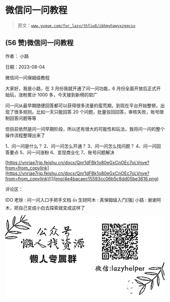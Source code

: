 # 微信问一问教程

> 原文：[`www.yuque.com/for_lazy/thfiu8/ibhmyhawyxzgqcsu`](https://www.yuque.com/for_lazy/thfiu8/ibhmyhawyxzgqcsu)



## (56 赞)微信问一问教程 

作者： 小路 

日期：2023-08-04 

微信问一问保姆级教程 

大家好，我是小路，在 3 月份我就开通了问一问功能，6 月份全面开放后正式开始玩，涨粉累计 1000 多，今天接到新榜的软广 

问一问从最早期随便回答都可以获得很多流量的蛮荒期，到现在平台开始整顿，出现了很多规则。比如一天只能回答 20 个问题，批量驳回回答，审核失败，账号限制回答问题等等 

但目前依然是问一问早期阶段，所以还有很大的可能性和玩法，我将问一问的整个操作流程整理出来了 

1、问一问是什么？ 2、问一问怎么开通？ 3、问一问怎么找问题？ 4、问一问回答要点 5、问一问涨粉 6、变现商业化 7、账号问题解决 

[https://vnriae7rjp.feishu.cn/docx/Qnr1dFBk1o80eGxCnOEc7oLVnye?from=from_copylink](https://vnriae7rjp.feishu.cn/docx/Qnr1dFBk1o80eGxCnOEc7oLVnye?from=from_copylink)![](img/4e4bacaec15593cc06b5c8dd05be3616.png) 

评论区： 

IDO 老徐 : 问一问入口手把手文档 👍 生财阿木 : 真保姆级入门[强] 小路 : 谢谢阿木，把自己变成小白去探索就变成这样了 

![](img/894d30a529e7c37bcd3392323c99941c.png)  